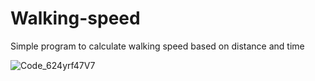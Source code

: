 # Walking-speed
Simple program to calculate walking speed based on distance and time


![Code_624yrf47V7](https://user-images.githubusercontent.com/87111407/175831702-d0152cfd-619f-4262-985d-930284606456.png)
